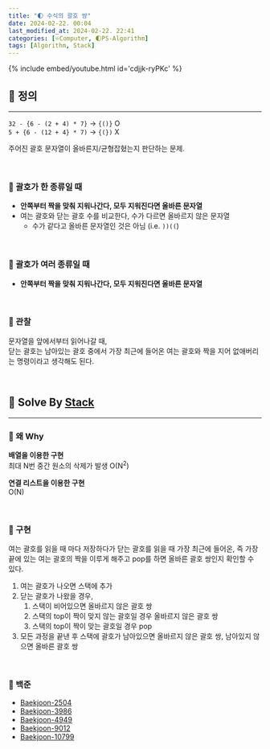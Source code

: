 ```yaml
---
title: "🌓 수식의 괄호 쌍"
date: 2024-02-22. 00:04
last_modified_at: 2024-02-22. 22:41
categories: [⭐Computer, 🌓PS-Algorithm]
tags: [Algorithm, Stack]
---
```


{% include embed/youtube.html id='cdjjk-ryPKc' %}

## **💫 정의**

---

`32 - {6 - (2 + 4) * 7}` -> `{()}` O  
`5 + {6 - (12 + 4} * 7)` -> `{(})` X  

주어진 괄호 문자열이 올바른지/균형잡혔는지 판단하는 문제.  

<br>
<!-- ---- ---- ---- ----  ---- ---- ---- ----  ---- ---- ---- ----  ---- ---- ---- ---- -->

### **🫧 괄호가 한 종류일 때**

- **안쪽부터 짝을 맞춰 지워나간다, 모두 지워진다면 올바른 문자열**
- 여는 괄호와 닫는 괄호 수를 비교한다, 수가 다르면 올바르지 않은 문자열
  - 수가 같다고 올바른 문자열인 것은 아님 (i.e. `))((`)

<br>
<!-- ---- ---- ---- ----  ---- ---- ---- ----  ---- ---- ---- ----  ---- ---- ---- ---- -->

### **🫧 괄호가 여러 종류일 때**

- **안쪽부터 짝을 맞춰 지워나간다, 모두 지워진다면 올바른 문자열**

<br>
<!-- ---- ---- ---- ----  ---- ---- ---- ----  ---- ---- ---- ----  ---- ---- ---- ---- -->

### **🫧 관찰**

문자열을 앞에서부터 읽어나갈 때,  
닫는 괄호는 남아있는 괄호 중에서 가장 최근에 들어온 여는 괄호와 짝을 지어 없애버리는 명령이라고 생각해도 된다.  

<br>
<!-- ---- ---- ---- ----  ---- ---- ---- ----  ---- ---- ---- ----  ---- ---- ---- ---- -->

## **💫 Solve By [Stack](https://mascari4615.github.io/posts/Data-Structure-Stack/)**

---

### **🫧 왜 Why**

**배열을 이용한 구현**  
최대 N번 중간 원소의 삭제가 발생 O(N<sup>2</sup>)  

**연결 리스트을 이용한 구현**  
O(N)  

<br>
<!-- ---- ---- ---- ----  ---- ---- ---- ----  ---- ---- ---- ----  ---- ---- ---- ---- -->

### **🫧 구현**

여는 괄호를 읽을 때 마다 저장하다가 닫는 괄호를 읽을 때 가장 최근에 들어온, 즉 가장 끝에 있는 여는 괄호의 짝을 이루게 해주고 pop를 하면 올바른 괄호 쌍인지 확인할 수 있다.  

1. 여는 괄호가 나오면 스택에 추가
2. 닫는 괄호가 나왔을 경우,
   1. 스택이 비어있으면 올바르지 않은 괄호 쌍
   2. 스택의 top이 짝이 맞지 않는 괄호일 경우 올바르지 않은 괄호 쌍
   3. 스택의 top이 짝이 맞는 괄호일 경우 pop
3. 모든 과정을 끝낸 후 스택에 괄호가 남아있으면 올바르지 않은 괄호 쌍, 남아있지 않으면 올바른 괄호 쌍

<br>
<!-- ---- ---- ---- ----  ---- ---- ---- ----  ---- ---- ---- ----  ---- ---- ---- ---- -->

### **🫧 백준**

- [Baekjoon-2504](https://mascari4615.github.io/posts/Baekjoon-2504/)
- [Baekjoon-3986](https://mascari4615.github.io/posts/Baekjoon-3986/)
- [Baekjoon-4949](https://mascari4615.github.io/posts/Baekjoon-4949/)
- [Baekjoon-9012](https://mascari4615.github.io/posts/Baekjoon-9012/)
- [Baekjoon-10799](https://mascari4615.github.io/posts/Baekjoon-10799/)

<br>
<!-- ---- ---- ---- ----  ---- ---- ---- ----  ---- ---- ---- ----  ---- ---- ---- ---- -->
